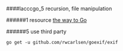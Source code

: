 ####lacccgo_5
recursion, file manipulation

######1
resource
[the way to Go](https://sites.google.com/site/thewaytogo2012/Downhome/Topic3)

######5
use third party
```
go get -u github.com/rwcarlsen/goexif/exif
```
